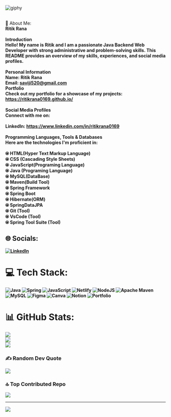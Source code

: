 ![giphy](https://github.com/ritikrana0169/ritikrana0169/assets/99540875/f9dfbd97-a330-4ba8-86ff-1099a5cdd8d9)
 
<br>💫 About Me:<br> 
<b>Ritik Rana<b><br><br>Introduction<br>Hello! My name is Ritik and I am a passionate Java Backend Web Developer with strong administrative and problem-solving skills. This README provides an overview of my skills, experiences, and social media profiles.<br><br>Personal Information<br>Name: Ritik Rana<br>Email: saviji520@gmail.com<br>Portfolio<br>Check out my portfolio for a showcase of my projects: https://ritikrana0169.github.io/<br><br>Social Media Profiles<br>Connect with me on:<br><br>LinkedIn: https://www.linkedin.com/in/ritikrana0169<br><br>Programming Languages, Tools & Databases<br>Here are the technologies I'm proficient in:<br><br>⦿ HTML(Hyper Text Markup Language)<br>⦿ CSS (Cascading Style Sheets)<br>⦿ JavaScript(Programing Language)<br>⦿ Java (Programing Language)<br>⦿ MySQL(DataBase)<br>⦿ Maven(Build Tool)<br>⦿ Spring Framework<br>⦿ Spring Boot<br>⦿ Hibernate(ORM)<br>⦿ SpringDataJPA<br>⦿ Git (Tool)<br>⦿ VsCode (Tool)<br>⦿ Spring Tool Suite (Tool)
   
## 🌐 Socials:  
[![LinkedIn](https://img.shields.io/badge/LinkedIn-0077B5?style=for-the-badge&logo=linkedin&logoColor=white)](https://www.linkedin.com/in/ritikrana0169) 
 
# 💻 Tech Stack:
![Java](https://img.shields.io/badge/java-%23ED8B00.svg?style=for-the-badge&logo=java&logoColor=white) ![Spring](https://img.shields.io/badge/spring-%236DB33F.svg?style=for-the-badge&logo=spring&logoColor=white) ![JavaScript](https://img.shields.io/badge/javascript-%23323330.svg?style=for-the-badge&logo=javascript&logoColor=%23F7DF1E) ![Netlify](https://img.shields.io/badge/netlify-%23000000.svg?style=for-the-badge&logo=netlify&logoColor=#00C7B7) ![NodeJS](https://img.shields.io/badge/node.js-6DA55F?style=for-the-badge&logo=node.js&logoColor=white) ![Apache Maven](https://img.shields.io/badge/Apache%20Maven-C71A36?style=for-the-badge&logo=Apache%20Maven&logoColor=white) ![MySQL](https://img.shields.io/badge/mysql-%2300f.svg?style=for-the-badge&logo=mysql&logoColor=white) 	![Figma](https://img.shields.io/badge/figma-%23F24E1E.svg?style=for-the-badge&logo=figma&logoColor=white) ![Canva](https://img.shields.io/badge/Canva-%2300C4CC.svg?style=for-the-badge&logo=Canva&logoColor=white) ![Notion](https://img.shields.io/badge/Notion-%23000000.svg?style=for-the-badge&logo=notion&logoColor=white) ![Portfolio](https://img.shields.io/badge/Portfolio-%23000000.svg?style=for-the-badge&logo=firefox&logoColor=#FF7139)
# 📊 GitHub Stats:
![](https://github-readme-stats.vercel.app/api?username=ritikrana0169&theme=dark&hide_border=false&include_all_commits=false&count_private=true)<br/>
![](https://github-readme-streak-stats.herokuapp.com/?user=ritikrana0169&theme=dark&hide_border=false)<br/>
![](https://github-readme-stats.vercel.app/api/top-langs/?username=ritikrana0169&theme=dark&hide_border=false&include_all_commits=false&count_private=true&layout=compact)
 
### ✍️ Random Dev Quote
![](https://quotes-github-readme.vercel.app/api?type=horizontal&theme=radical)

### 🔝 Top Contributed Repo
![](https://github-contributor-stats.vercel.app/api?username=ritikrana0169&limit=5&theme=dark&combine_all_yearly_contributions=true)

---
[![](https://visitcount.itsvg.in/api?id=ritikrana0169&icon=0&color=2)](https://visitcount.itsvg.in)

<!-- Proudly created with GPRM ( https://gprm.itsvg.in ) -->
